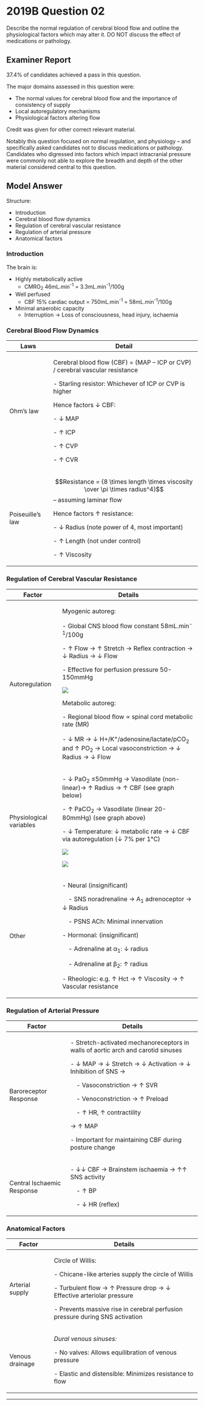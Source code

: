# 2019B Question 02 
Describe the normal regulation of cerebral blood flow and outline the physiological factors which may alter it. DO NOT discuss the effect of medications or pathology.



## Examiner Report
37.4% of candidates achieved a pass in this question.


The major domains assessed in this question were:
* The normal values for cerebral blood flow and the importance of consistency of supply
* Local autoregulatory mechanisms
* Physiological factors altering flow


Credit was given for other correct relevant material.


Notably this question focused on normal regulation, and physiology – and specifically asked candidates not to discuss medications or pathology. Candidates who digressed into factors which impact intracranial pressure were commonly not able to explore the breadth and depth of the other material considered central to this question.

## Model Answer
Structure:
- Introduction
- Cerebral blood flow dynamics
- Regulation of cerebral vascular resistance
- Regulation of arterial pressure
- Anatomical factors

### Introduction
The brain is:
- Highly metabolically active
	- CMRO<sub>2</sub> 46mL.min<sup>-1</sup> = 3.3mL.min<sup>-1</sup>/100g
- Well perfused
	- CBF 15% cardiac output = 750mL.min<sup>-1</sup> = 58mL.min<sup>-1</sup>/100g
- Minimal anaerobic capacity
	- Interruption → Loss of consciousness, head injury, ischaemia

### Cerebral Blood Flow Dynamics

|Laws|Detail|
| -- | -- |
|Ohm’s law|<p>Cerebral blood flow (CBF) = (MAP – ICP or CVP) / cerebral vascular resistance</p><p>- Starling resistor: Whichever of ICP or CVP is higher</p><p>Hence factors ↓ CBF:</p><p>- ↓ MAP</p><p>- ↑ ICP</p><p>- ↑ CVP</p><p>- ↑ CVR</p>|
|Poiseuille’s law|<p>$$Resistance = {8 \times length \times viscosity \over \pi \times radius^4}$$ – assuming laminar flow</p><p>Hence factors ↑ resistance:</p><p>- ↓ Radius (note power of 4, most important)</p><p>- ↑ Length (not under control)</p><p>- ↑ Viscosity</p>|

### Regulation of Cerebral Vascular Resistance

|Factor|Details|
| -- | -- |
|Autoregulation|<p>Myogenic autoreg:</p><p>- Global CNS blood flow constant 58mL.min<sup>-1</sup>/100g</p><p>- ↑ Flow → ↑ Stretch → Reflex contraction → ↓ Radius → ↓ Flow</p><p>- Effective for perfusion pressure 50-150mmHg</p><p><img src="\resources\CPP-vs-CBF.svg"></p><p>Metabolic autoreg:</p><p>- Regional blood flow ∝ spinal cord metabolic rate (MR)</p><p>- ↓ MR → ↓ H+/K<sup>+</sup>/adenosine/lactate/pCO<sub>2</sub> and ↑ PO<sub>2</sub> → Local vasoconstriction → ↓ Radius → ↓ Flow</p>|
|Physiological variables|<p>- ↓ PaO<sub>2</sub> ≤50mmHg → Vasodilate (non-linear)→ ↑ Radius → ↑ CBF (see graph below)</p><p>- ↑ PaCO<sub>2</sub> → Vasodilate (linear 20-80mmHg) (see graph above)</p><p>- ↓ Temperature: ↓ metabolic rate → ↓ CBF via autoregulation (↓ 7% per 1°C)</p><p><img src="\resources\PaCO2-vsCBF.svg"></p><p><img src="\resources\temp-vs-CBF.svg"></p>|
|Other|<p>- Neural (insignificant)</p><p>&emsp;- SNS noradrenaline → Α<sub>1</sub> adrenoceptor → ↓ Radius</p><p>&emsp;- PSNS ACh: Minimal innervation</p><p>- Hormonal: (insignificant)</p><p>&emsp;- Adrenaline at α<sub>1</sub>: ↓ radius</p><p>&emsp;- Adrenaline at β<sub>2</sub>: ↑ radius</p><p>- Rheologic: e.g. ↑ Hct → ↑ Viscosity → ↑ Vascular resistance</p>|

### Regulation of Arterial Pressure

|Factor|Details|
| -- | -- |
|Baroreceptor Response|<p>- Stretch-activated mechanoreceptors in walls of aortic arch and carotid sinuses</p><p>- ↓ MAP → ↓ Stretch → ↓ Activation → ↓ Inhibition of SNS → </p><p>&emsp;- Vasoconstriction → ↑ SVR</p><p>&emsp;- Venoconstriction → ↑ Preload</p><p>&emsp;- ↑ HR, ↑ contractility</p><p>→ ↑ MAP</p><p>- Important for maintaining CBF during posture change</p>|
|Central Ischaemic Response|<p>- ↓↓ CBF → Brainstem ischaemia → ↑↑ SNS activity</p><p>&emsp;- ↑ BP</p><p>&emsp;- ↓ HR (reflex)</p>|

### Anatomical Factors

|Factor|Details|
| -- | -- |
|Arterial supply|<p>Circle of Willis:</p><p>- Chicane-like arteries supply the circle of Willis</p><p>- Turbulent flow → ↑ Pressure drop → ↓ Effective arteriolar pressure</p><p>- Prevents massive rise in cerebral perfusion pressure during SNS activation</p>|
|Venous drainage|<p>*Dural venous sinuses:*</p><p>- No valves: Allows equilibration of venous pressure</p><p>- Elastic and distensible: Minimizes resistance to flow</p>|




--- 

